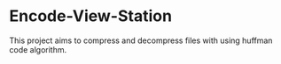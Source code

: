 # Encode-View-Station
This project aims to compress and decompress files with using huffman code algorithm.
